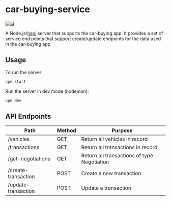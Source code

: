 # car-buying-service

[![ci][1]][2]

A Node.js/[hapi][3] server that supports the car-buying app.
It provides a set of service end points that support create/update endpoints
for the data used in the car-buying app.

## Usage

To run the server:

```sh
npm start
```

Run the server in dev mode (nodemon):

```sh
npm dev
```

## API Endpoints

| Path | Method | Purpose |
| --- | --- | --- |
| /vehicles | GET | Return all vehicles in record |
| /transactions | GET | Return all transactions in record |
| /get-negotiations | GET | Return all transactions of type Negotiation |
| /create-transaction | POST | Create a new transaction |
| /update-transaction | POST | Update a transaction |

[1]: https://github.com/electrode-io/car-buying-service/workflows/ci/badge.svg
[2]: https://github.com/electrode-io/car-buying-service/actions
[3]: https://hapi.dev/
